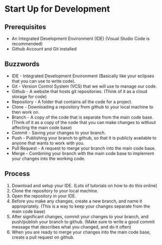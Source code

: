 # Start Up for Development

## Prerequisites
* An Integrated Development Environment (IDE) (Visual Studio Code is recommended)
* Github Account and Git installed

## Buzzwords
* IDE - Integrated Development Environment (Basically like your eclipses that you can use to write code).
* Git - Version Control System (VCS) that we will use to manage our code.
* Github - A website that hosts git repositories. (Think of it as a cloud storage for code)
* Repository - A folder that contains all the code for a project.
* Clone - Downloading a repository from github to your local machine to then work on.
* Branch - A copy of the code that is separate from the main code base. (Think of it as a copy of the code that you can make changes to without affecting the main code base)
* Commit - Saving your changes to your branch.
* Push - Publishing your branch to github, so that it is publicly available to anyone that wants to work with you.
* Pull Request - A request to merge your branch into the main code base.
* Merge - Combining your branch with the main code base to implement your changes into the working code.

## Process

1. Download and setup your IDE. (Lots of tutorials on how to do this online)
2. Clone the repository to your local machine.
3. Open the repository in your IDE.
4. Before you make any changes, create a new branch, and name it appropriately. (This is a way to keep your changes separate from the main code base)
5. After significant changes, commit your changes to your branch, and push/publish your branch to github. (Make sure to write a good commit message that describes what you changed, and do it often)
6. When you are ready to merge your changes into the main code base, create a pull request on github.
